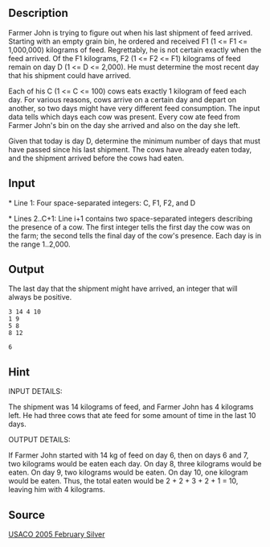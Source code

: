 <h2>Description</h2><p>Farmer John is trying to figure out when his last shipment of feed arrived.  Starting with an empty grain bin, he ordered and received F1 (1 &lt;= F1 &lt;= 1,000,000) kilograms of feed.  Regrettably, he is not certain exactly when the feed arrived. Of the F1 kilograms, F2 (1 &lt;= F2 &lt;= F1) kilograms of feed remain on day D (1 &lt;= D &lt;= 2,000). He must determine the most recent day that his shipment could have arrived.
</p>
Each of his C (1 &lt;= C &lt;= 100) cows eats exactly 1 kilogram of feed each day. For various reasons, cows arrive on a certain day and depart on another, so two days might have very different feed consumption.  The input data tells which days each cow was present. Every cow ate feed from Farmer John's bin on the day she arrived and also on the day she left.

Given that today is day D, determine the minimum number of days that must have passed since his last shipment.  The cows have already eaten today, and the shipment arrived before the cows had eaten.<h2>Input</h2><p>* Line 1: Four space-separated integers: C, F1, F2, and D
</p>
* Lines 2..C+1: Line i+1 contains two space-separated integers describing the presence of a cow.  The first integer tells the first day the cow was on the farm; the second tells the final day of the cow's presence. Each day is in the range 1..2,000.<h2>Output</h2><p>The last day that the shipment might have arrived, an integer that will always be positive.</p><pre><code class="language-input1">3 14 4 10
1 9
5 8
8 12</code></pre><pre><code class="language-output1">6</code></pre><h2>Hint</h2><p>INPUT DETAILS:
</p>
The shipment was 14 kilograms of feed, and Farmer John has 4 kilograms left.  He had three cows that ate feed for some amount of time in the last 10 days.

OUTPUT DETAILS:

If Farmer John started with 14 kg of feed on day 6, then on days 6 and 7, two kilograms would be eaten each day.  On day 8, three kilograms would be eaten.  On day 9, two kilograms would be eaten. On day 10, one kilogram would be eaten.  Thus, the total eaten would be 2 + 2 + 3 + 2 + 1 = 10, leaving him with 4 kilograms.<h2>Source</h2><a href="searchproblem?field=source&amp;key=USACO+2005+February+Silver">USACO 2005 February Silver</a>